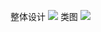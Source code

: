 整体设计
![](https://z3.ax1x.com/2021/11/18/ITMBzq.png)
类图
![](https://z3.ax1x.com/2021/11/18/IT1yOP.png)